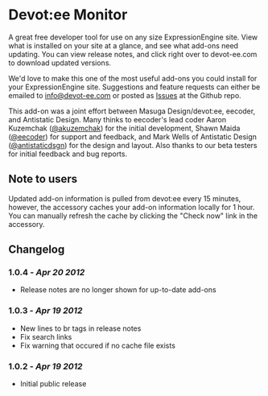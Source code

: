 # Devot:ee Monitor

A great free developer tool for use on any size ExpressionEngine site. View what is installed on your site at a glance, and see what add-ons need updating. You can view release notes, and click right over to devot-ee.com to download updated versions.

We'd love to make this one of the most useful add-ons you could install for your ExpressionEngine site. Suggestions and feature requests can either be emailed to <a href="mailto:info@devot-ee.com">info@devot-ee.com</a> or posted as <a href="https://github.com/mdesign/devot-ee-addon/issues">Issues</a> at the Github repo.

This add-on was a joint effort between Masuga Design/devot:ee, eecoder, and Antistatic Design. Many thinks to eecoder's lead coder Aaron Kuzemchak (<a href="https://twitter.com/#!/akuzemchak">@akuzemchak</a>) for the initial development, Shawn Maida (<a href="https://twitter.com/#!/eecoder">@eecoder</a>) for support and feedback, and Mark Wells of Antistatic Design (<a href="https://twitter.com/#!/antistaticdsgn">@antistaticdsgn</a>) for the design and layout. Also thanks to our beta testers for initial feedback and bug reports.

## Note to users

Updated add-on information is pulled from devot:ee every 15 minutes, however, the accessory caches your add-on information locally for 1 hour. You can manually refresh the cache by clicking the "Check now" link in the accessory.

## Changelog

### 1.0.4 - _Apr 20 2012_

* Release notes are no longer shown for up-to-date add-ons

### 1.0.3 - _Apr 19 2012_

* New lines to br tags in release notes
* Fix search links
* Fix warning that occured if no cache file exists

### 1.0.2 - _Apr 19 2012_

* Initial public release